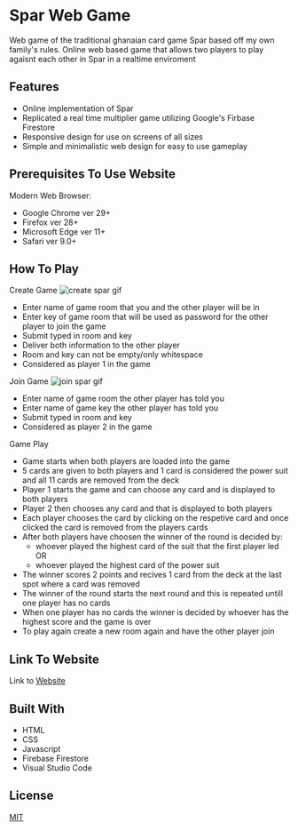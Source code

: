 # Spar Web Game

Web game of the traditional ghanaian card game Spar based off my own family's rules. Online web based game that allows two players to play agaisnt each other in Spar in a realtime enviroment 

## Features
- Online implementation of Spar
- Replicated a real time multiplier game utilizing Google's Firbase Firestore
- Responsive design for use on screens of all sizes
- Simple and minimalistic web design for easy to use gameplay

## Prerequisites To Use Website

Modern Web Browser:
- Google Chrome ver 29+
- Firefox ver 28+
- Microsoft Edge ver 11+
- Safari ver 9.0+

## How To Play

Create Game
![create spar gif](https://user-images.githubusercontent.com/44479056/104159445-52529400-53bd-11eb-84b4-68a13691c22f.gif)
- Enter name of game room that you and the other player will be in
- Enter key of game room that will be used as password for the other player to join the game
- Submit typed in room and key 
- Deliver both information to the other player  
- Room and key can not be empty/only whitespace
- Considered as player 1 in the game

Join Game
![join spar gif](https://user-images.githubusercontent.com/44479056/104159474-5d0d2900-53bd-11eb-8ced-202730c545fd.gif)
- Enter name of game room the other player has told you 
- Enter name of game key the other player has told you 
- Submit typed in room and key
- Considered as player 2 in the game

Game Play
- Game starts when both players are loaded into the game
- 5 cards are given to both players and 1 card is considered the power suit and all 11 cards are removed from the deck
- Player 1 starts the game and can choose any card and is displayed to both players
- Player 2 then chooses any card and that is displayed to both players
- Each player chooses the card by clicking on the respetive card and once clicked the card is removed from the players cards 
- After both players have choosen the winner of the round is decided by:
	- whoever played the highest card of the suit that the first player led OR
	- whoever played the highest card of the power suit
- The winner scores 2 points and recives 1 card from the deck at the last spot where a card was removed
- The winner of the round starts the next round and this is repeated untill one player has no cards
- When one player has no cards the winner is decided by whoever has the highest score and the game is over
- To play again create a new room again and have the other player join

## Link To Website

Link to [Website](https://github.com/YawA13)

## Built With
- HTML
- CSS
- Javascript
- Firebase Firestore
- Visual Studio Code

## License

[MIT](https://choosealicense.com/licenses/mit/)
